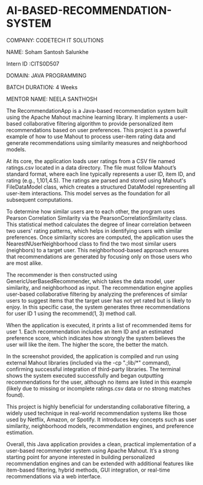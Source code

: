 # AI-BASED-RECOMMENDATION-SYSTEM

COMPANY: CODETECH IT SOLUTIONS

NAME: Soham Santosh Salunkhe

Intern ID :CITS0D507

DOMAIN: JAVA PROGRAMMING

BATCH DURATION: 4 Weeks

MENTOR NAME: NEELA SANTHOSH

The RecommendationApp is a Java-based recommendation system built using the Apache Mahout machine learning library. It implements a user-based collaborative filtering algorithm to provide personalized item recommendations based on user preferences. This project is a powerful example of how to use Mahout to process user-item rating data and generate recommendations using similarity measures and neighborhood models.

At its core, the application loads user ratings from a CSV file named ratings.csv located in a data directory. The file must follow Mahout’s standard format, where each line typically represents a user ID, item ID, and rating (e.g., 1,101,4.5). The ratings are parsed and stored using Mahout's FileDataModel class, which creates a structured DataModel representing all user-item interactions. This model serves as the foundation for all subsequent computations.

To determine how similar users are to each other, the program uses Pearson Correlation Similarity via the PearsonCorrelationSimilarity class. This statistical method calculates the degree of linear correlation between two users' rating patterns, which helps in identifying users with similar preferences. Once similarity scores are computed, the application uses the NearestNUserNeighborhood class to find the two most similar users (neighbors) to a target user. This neighborhood-based approach ensures that recommendations are generated by focusing only on those users who are most alike.

The recommender is then constructed using GenericUserBasedRecommender, which takes the data model, user similarity, and neighborhood as input. The recommendation engine applies user-based collaborative filtering by analyzing the preferences of similar users to suggest items that the target user has not yet rated but is likely to enjoy. In this specific case, the system generates three recommendations for user ID 1 using the recommend(1, 3) method call.

When the application is executed, it prints a list of recommended items for user 1. Each recommendation includes an item ID and an estimated preference score, which indicates how strongly the system believes the user will like the item. The higher the score, the better the match.

In the screenshot provided, the application is compiled and run using external Mahout libraries (included via the -cp ".;lib/*" command), confirming successful integration of third-party libraries. The terminal shows the system executed successfully and began outputting recommendations for the user, although no items are listed in this example (likely due to missing or incomplete ratings.csv data or no strong matches found).

This project is highly beneficial for understanding collaborative filtering, a widely used technique in real-world recommendation systems like those used by Netflix, Amazon, or Spotify. It introduces key concepts such as user similarity, neighborhood models, recommendation engines, and preference estimation.

Overall, this Java application provides a clean, practical implementation of a user-based recommender system using Apache Mahout. It’s a strong starting point for anyone interested in building personalized recommendation engines and can be extended with additional features like item-based filtering, hybrid methods, GUI integration, or real-time recommendations via a web interface.

